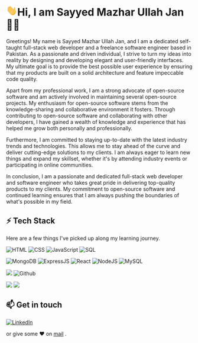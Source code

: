 
# <img src="https://raw.githubusercontent.com/ABSphreak/ABSphreak/master/gifs/Hi.gif" width="30px">Hi, I am Sayyed Mazhar Ullah Jan 👨‍💻

Greetings! My name is Sayyed Mazhar Ullah Jan, and I am a dedicated self-taught full-stack web developer and a freelance software engineer based in Pakistan. As a passionate and driven individual, I strive to turn my ideas into reality by designing and developing elegant and user-friendly interfaces. My ultimate goal is to provide the best possible user experience by ensuring that my products are built on a solid architecture and feature impeccable code quality.

Apart from my professional work, I am a strong advocate of open-source software and am actively involved in maintaining several open-source projects. My enthusiasm for open-source software stems from the knowledge-sharing and collaborative environment it fosters. Through contributing to open-source software and collaborating with other developers, I have gained a wealth of knowledge and experience that has helped me grow both personally and professionally.

Furthermore, I am committed to staying up-to-date with the latest industry trends and technologies. This allows me to stay ahead of the curve and deliver cutting-edge solutions to my clients. I am always eager to learn new things and expand my skillset, whether it's by attending industry events or participating in online communities.

In conclusion, I am a passionate and dedicated full-stack web developer and software engineer who takes great pride in delivering top-quality products to my clients. My commitment to open-source software and continued learning ensures that I am always pushing the boundaries of what's possible in my field.

## ⚡ Tech Stack

Here are a few things I've picked up along my learning journey.


  ![HTML](https://img.shields.io/badge/HTML5-E34F26?style=for-the-badge&logo=html5&logoColor=white) ![CSS](https://img.shields.io/badge/CSS-239120?&style=for-the-badge&logo=css3&logoColor=white) ![JavaScript](https://img.shields.io/badge/JavaScript-F7DF1E?style=for-the-badge&logo=javascript&logoColor=black) ![SQL](https://img.shields.io/badge/-SQL-000?style=for-the-badge&logo=MySQL&logoColor=4479A1) 
  
 ![MongoDB](https://img.shields.io/badge/MongoDB-4EA94B?style=for-the-badge&logo=mongodb&logoColor=white) ![ExpressJS](https://img.shields.io/badge/Express.js-404D59?style=for-the-badge) ![React](https://img.shields.io/badge/React-5CD0EE?style=for-the-badge&logo=react&logoColor=white) ![NodeJS](https://img.shields.io/badge/Node.js-43853D?style=for-the-badge&logo=node.js&logoColor=white) ![MySQL](https://img.shields.io/badge/MySQL-00000F?style=for-the-badge&logo=mysql&logoColor=white)

 ![](https://img.shields.io/badge/git%20-%23F05033.svg?&style=for-the-badge&logo=git&logoColor=white)  ![Github](https://img.shields.io/badge/github%20-%23121011.svg?&style=for-the-badge&logo=github&logoColor=white)
 
 
 ![](https://img.shields.io/badge/-Raspberry%20Pi-C51A4A?style=for-the-badge&logo=Raspberry-Pi) ![](https://img.shields.io/badge/-Arduino-00979D?style=for-the-badge&logo=Arduino&logoColor=white)

## 📫 Get in touch
[![LinkedIn](https://img.shields.io/badge/LinkedIn-0077B5?style=for-the-badge&logo=linkedin&logoColor=white)](https://www.linkedin.com/in/m-adi%D9%84-%C2%AB-kamboh-%C2%BB-52b09111b)


 or give some ♥ on [mail](mailto:adilzubari852@gmail.com) .




 
